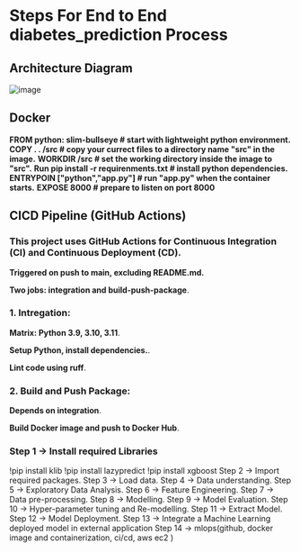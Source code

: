 # **Steps For End to End diabetes_prediction Process**
## Architecture Diagram 

![image](https://github.com/user-attachments/assets/eaae1f0e-52e4-4e99-b481-fe5cc9072137)

## Docker 


 **FROM python: slim-bullseye  # start with lightweight python environment.**
**COPY . . /src              # copy your currect files to a directory name "src" in the image.**
**WORKDIR /src                # set the working directory inside the image to "src".**
**Run pip install -r requirenments.txt # install python dependencies.**
**ENTRYPOIN ["python","app.py"] # run "app.py" when the container starts.**
**EXPOSE 8000 # prepare to listen on port 8000**


## CICD  Pipeline (GitHub Actions) ##

### This project uses GitHub Actions for Continuous Integration (CI) and Continuous Deployment (CD).

**Triggered on push to main, excluding README.md.**

**Two jobs: integration and build-push-package**.

### 1. Intregation: ###
**Matrix: Python 3.9, 3.10, 3.11**.

**Setup Python, install dependencies.**.

**Lint code using ruff**.

### 2. Build and Push Package: ###

**Depends on integration**.

**Build Docker image and push to Docker Hub**.



### Step 1 -> Install required Libraries ###
 !pip install klib 
 !pip install lazypredict 
 !pip install xgboost 
Step 2 -> Import required packages.
Step 3 -> Load data.
Step 4 -> Data understanding.
Step 5 -> Exploratory Data Analysis.
Step 6 -> Feature Engineering.
Step 7 -> Data pre-processing.
Step 8 -> Modelling.
Step 9 -> Model Evaluation.
Step 10 -> Hyper-parameter tuning and Re-modelling.
Step 11 -> Extract Model.
Step 12 -> Model Deployment.
Step 13 -> Integrate a Machine Learning deployed model in external application
Step 14 -> mlops(github, docker image and containerization, ci/cd, aws ec2 )
